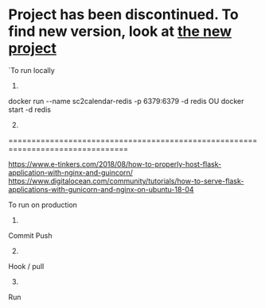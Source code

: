 # Project has been discontinued. To find new version, look at [the new project](https://github.com/Napolitain/sc2-calendar-2)

`To run locally

1)
docker run --name sc2calendar-redis -p 6379:6379 -d redis
OU
docker start -d redis

2)

================================================================================

https://www.e-tinkers.com/2018/08/how-to-properly-host-flask-application-with-nginx-and-guincorn/
https://www.digitalocean.com/community/tutorials/how-to-serve-flask-applications-with-gunicorn-and-nginx-on-ubuntu-18-04


To run on production

1)
Commit
Push

2)
Hook / pull

3)
Run
